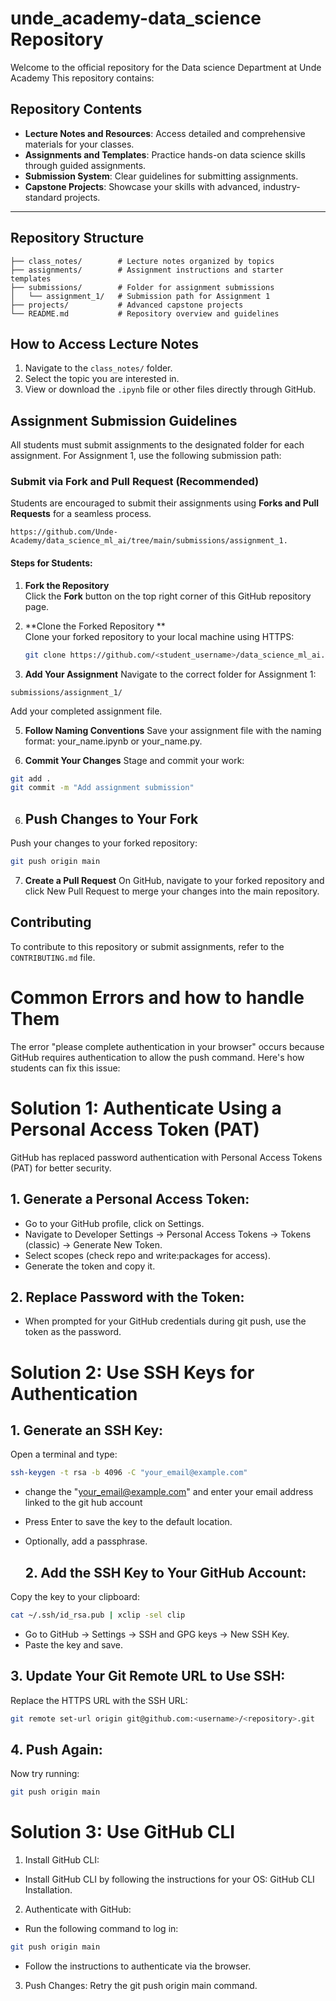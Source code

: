 # unde_academy-data_science Repository
Welcome to the official repository for  the Data science Department at Unde Academy This repository contains:

## Repository Contents
- **Lecture Notes and Resources**: Access detailed and comprehensive materials for your classes.
- **Assignments and Templates**: Practice hands-on data science skills through guided assignments.
- **Submission System**: Clear guidelines for submitting assignments.
- **Capstone Projects**: Showcase your skills with advanced, industry-standard projects.

---

## Repository Structure
```plaintext
├── class_notes/        # Lecture notes organized by topics
├── assignments/        # Assignment instructions and starter templates
├── submissions/        # Folder for assignment submissions
│   └── assignment_1/   # Submission path for Assignment 1
├── projects/           # Advanced capstone projects
└── README.md           # Repository overview and guidelines
```
## How to Access Lecture Notes
1. Navigate to the `class_notes/` folder.
2. Select the topic you are interested in.
3. View or download the `.ipynb` file or other files directly through GitHub.

## Assignment Submission Guidelines
All students must submit assignments to the designated folder for each assignment. For Assignment 1, use the following submission path:

### **Submit via Fork and Pull Request (Recommended)**  
Students are encouraged to submit their assignments using **Forks and Pull Requests** for a seamless process.
```plaintext
https://github.com/Unde-Academy/data_science_ml_ai/tree/main/submissions/assignment_1.
```

#### Steps for Students:
1. **Fork the Repository**  
   Click the **Fork** button on the top right corner of this GitHub repository page.

2. **Clone the Forked Repository **  
   Clone your forked repository to your local machine using HTTPS:  
   ```bash
   git clone https://github.com/<student_username>/data_science_ml_ai.git

3. **Add Your Assignment**
Navigate to the correct folder for Assignment 1:
```plaintext
submissions/assignment_1/
```
Add your completed assignment file.


5. **Follow Naming Conventions**
Save your assignment file with the naming format: your_name.ipynb or your_name.py.

6. **Commit Your Changes**
Stage and commit your work:
```bash
git add .
git commit -m "Add assignment submission"
```
6. ## Push Changes to Your Fork
Push your changes to your forked repository:
```bash
git push origin main
```
7. **Create a Pull Request**
On GitHub, navigate to your forked repository and click New Pull Request to merge your changes into the main repository.

## Contributing
To contribute to this repository or submit assignments, refer to the  `CONTRIBUTING.md` file.

#  Common Errors and how to handle Them
The error "please complete authentication in your browser" occurs because GitHub requires authentication to allow the push command. Here's how students can fix this issue:

# Solution 1: Authenticate Using a Personal Access Token (PAT)

GitHub has replaced password authentication with Personal Access Tokens (PAT) for better security.

## 1. Generate a Personal Access Token:
- Go to your GitHub profile, click on Settings.
- Navigate to Developer Settings → Personal Access Tokens → Tokens (classic) → Generate New Token.
- Select scopes (check repo and write:packages for access).
- Generate the token and copy it.

## 2. Replace Password with the Token:
- When prompted for your GitHub credentials during git push, use the token as the password.

# Solution 2: Use SSH Keys for Authentication
## 1. Generate an SSH Key:

Open a terminal and type:
```bash
ssh-keygen -t rsa -b 4096 -C "your_email@example.com"
```
- change the  "your_email@example.com" and enter your email address linked to the git hub account
- Press Enter to save the key to the default location.
- Optionally, add a passphrase.
  
  ## 2.  Add the SSH Key to Your GitHub Account:
Copy the key to your clipboard:
```bash
cat ~/.ssh/id_rsa.pub | xclip -sel clip
```
- Go to GitHub → Settings → SSH and GPG keys → New SSH Key.
- Paste the key and save.

## 3. Update Your Git Remote URL to Use SSH:
Replace the HTTPS URL with the SSH URL:
```bash
git remote set-url origin git@github.com:<username>/<repository>.git
```
## 4. Push Again:
Now try running:
```bash
git push origin main
```
# Solution 3: Use GitHub CLI
1. Install GitHub CLI:
- Install GitHub CLI by following the instructions for your OS: GitHub CLI Installation.
2. Authenticate with GitHub:
- Run the following command to log in:
```bash
git push origin main
```
- Follow the instructions to authenticate via the browser.
 3. Push Changes:
Retry the git push origin main command.

















